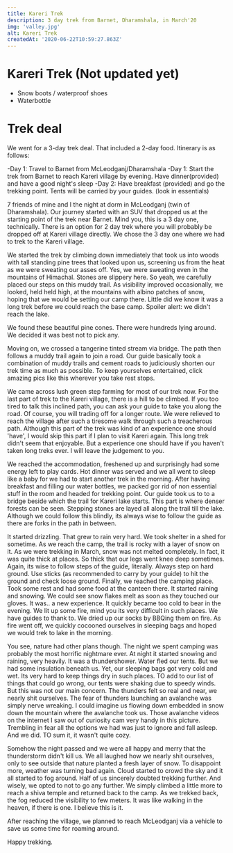 ```yaml
---
title: Kareri Trek
description: 3 day trek from Barnet, Dharamshala, in March'20
img: 'valley.jpg'
alt: Kareri Trek
createdAt: '2020-06-22T10:59:27.863Z'
---
```


# Kareri Trek (Not updated yet)

- Snow boots / waterproof shoes
- Waterbottle

# Trek deal

We went for a 3-day trek deal. That included a 2-day food. Itinerary is as follows:

-Day 1: Travel to Barnet from McLeodganj/Dharamshala
-Day 1: Start the trek from Barnet to reach Kareri village by evening. Have dinner(provided) and have a good night's sleep
-Day 2: Have breakfast (provided) and go the trekking point. Tents will be carried by your guides. (look in essentials)


7 friends of mine and I the night at dorm in McLeodganj (twin of Dharamshala). Our journey started with an SUV that dropped us at the starting point of the trek near Barnet. Mind you, this is a 3 day one, technically. There is an option for 2 day trek where you will probably be dropped off at Kareri village directly. We chose the 3 day one where we had to trek to the Kareri village. 
  
<v-img src="/kareri-trek/images/start_trek.jpg" alt="start_trek"></v-img>

We started the trek by climbing down immediately that took us into woods with tall standing pine trees that looked upon us, screening us from the heat as we were sweating our asses off. Yes, we were sweating even in the mountains of Himachal. Stones are slippery here. So yeah, we carefully placed our steps on this muddy trail. As visibility improved occasionally, we looked, held held high, at the mountains with albino patches of snow, hoping that we would be setting our camp there. Little did we know it was a long trek before we could reach the base camp. Spoiler alert: we didn't reach the lake. 

<v-img src="/kareri-trek/images/pine.jpg" alt="pine" contain=1></v-img>
We found these beautiful pine cones. There were hundreds lying around. We decided it was best not to pick any.

Moving on, we crossed a tangerine tinted stream via bridge. The path then follows a muddy trail again to join a road. Our guide basically took a combination of muddy trails and cement roads to judiciously shorten our trek time as much as possible. To keep yourselves entertained, click amazing pics like this wherever you take rest stops.

<v-img src="/kareri-trek/images/pic.jpg" alt="pine" contain=1></v-img>

We came across lush green step farming for most of our trek now. For the last part of trek to the Kareri village, there is a hill to be climbed. If you too tired to talk this inclined path, you can ask your guide to take you along the road. Of course, you will trading off for a longer route. We were relieved to reach the village after such a tiresome walk through such a treacherous path. Although this part of the trek was kind of an experience one should 'have', I would skip this part if I plan to visit Kareri again. This long trek didn't seem that enjoyable. But a experience one should have if you haven't taken  long treks ever. I will leave the judgement to you. 

We reached the accommodation, freshened up and surprisingly had some energy left to play cards. Hot dinner was served and we all went to sleep like a baby for we had to start another trek in the morning. After having breakfast and filling our water bottles, we packed gor rid of non essential stuff in the room and headed for trekking point. Our guide took us to to a bridge beside which the trail for Kareri lake starts. This part is where denser forests can be seen. Stepping stones are layed all along the trail till the lake. Although we could follow this blindly, its always wise to follow the guide as there are forks in the path in between.

It started drizzling. That grew to rain very hard. We took shelter in a shed for sometime.  As we reach the camp, the trail is rocky with a layer of snow on it. As we were trekking in March, snow was not melted completely. In fact, it was quite thick at places. So thick that our legs went knee deep sometimes. Again, its wise to follow steps of the guide, literally. Always step on hard ground. Use sticks (as recommended to carry by your guide) to hit the ground and check loose ground. Finally, we reached the camping place. Took some rest and had some food at the canteen there. It started raining and snowing. We could see snow flakes melt as soon as they touched our gloves. It was.. a new experience. It quickly became too cold to bear in the evening. We lit up some fire, mind you its very difficult in such places. We have guides to thank to. We dried up our socks by BBQing them on fire. As fire went off, we quickly cocooned ourselves in sleeping bags and hoped we would trek to lake in the morning.

You see, nature had other plans though. The night we spent camping was probably the most horrific nightmare ever. At night it started snowing and raining, very heavily. It was a thundershower. Water fled our tents. But we had some insulation beneath us. Yet, our sleeping bags got very cold and wet. Its very hard to keep things dry in such places. TO add to our list of things that could go wrong, our tents were shaking due to speedy winds. But this was not our main concern. The thunders felt so real and near, we nearly shit ourselves. The fear of thunders launching an avalanche was simply nerve wreaking. I could imagine us flowing down embedded in snow down the mountain where the avalanche took us. Those avalanche videos on the internet I saw out of curiosity cam very handy in this picture. Trembling in fear all the options we had was just to ignore and fall asleep. And we did. TO sum it, it wasn't quite cozy.

Somehow the night passed and we were all happy and merry that the thunderstorm didn't kill us. We all laughed how we nearly shit ourselves, only to see outside that nature planted a fresh layer of snow. To disappoint more, weather was turning bad again. Cloud started to crowd the sky and it all started to fog around. Half of us sincerely doubted trekking further. And wisely, we opted to not to go any further. We simply climbed a little more to reach a shiva temple and returned back to the camp. As we trekked back, the fog reduced the visibility to few meters. It was like walking in the heaven, if there is one. I believe this is it.

After reaching the village, we planned to reach McLeodganj via a vehicle to save us some time for roaming around. 

Happy trekking.